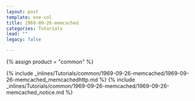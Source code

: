 ```yaml
---
layout: post
template: one-col
title: 1969-09-26-memcached
categories: Tutorials
lead: ""
legacy: false

---
```

{% assign product = "common" %}

{% include _inlines/Tutorials/common/1969-09-26-memcached/1969-09-26-memcached_memcachedhttp.md %}
{% include _inlines/Tutorials/common/1969-09-26-memcached/1969-09-26-memcached_notice.md %}
